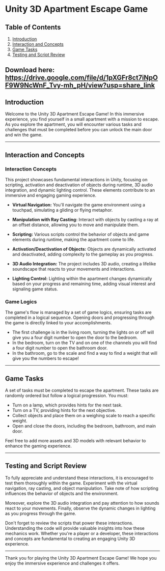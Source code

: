 # Unity 3D Apartment Escape Game

## Table of Contents

1. [Introduction](#introduction)
2. [Interaction and Concepts](#interaction-and-concepts)
3. [Game Tasks](#game-tasks)
4. [Testing and Script Review](#testing-and-script-review)

Download here: https://drive.google.com/file/d/1pXGFr8ct7iNpOF9W9NcWnF_Tvy-mh_pH/view?usp=share_link
---

## Introduction

Welcome to the Unity 3D Apartment Escape Game! In this immersive experience, you find yourself in a small apartment with a mission to escape. As you explore the apartment, you will encounter various tasks and challenges that must be completed before you can unlock the main door and win the game.

---

## Interaction and Concepts

### Interaction Concepts

This project showcases fundamental interactions in Unity, focusing on scripting, activation and deactivation of objects during runtime, 3D audio integration, and dynamic lighting control. These elements contribute to an immersive and engaging gaming experience.

- **Virtual Navigation:** You'll navigate the game environment using a touchpad, simulating a gliding or flying metaphor.

- **Manipulation with Ray Casting:** Interact with objects by casting a ray at an offset distance, allowing you to move and manipulate them.

- **Scripting:** Various scripts control the behavior of objects and game elements during runtime, making the apartment come to life.

- **Activation/Deactivation of Objects:** Objects are dynamically activated and deactivated, adding complexity to the gameplay as you progress.

- **3D Audio Integration:** The project includes 3D audio, creating a lifelike soundscape that reacts to your movements and interactions.

- **Lighting Control:** Lighting within the apartment changes dynamically based on your progress and remaining time, adding visual interest and signaling game status.

### Game Logics

The game's flow is managed by a set of game logics, ensuring tasks are completed in a logical sequence. Opening doors and progressing through the game is directly linked to your accomplishments.
- The first challenge is in the living room, turning the lights on or off will give you a four digit number to open the door to the bedroom.
- In the bedroom, turn on the TV and on one of the channels you will find a four digit number to open the bathroom door.
- In the bathroom, go to the scale and find a way to find a weight that will give you the numbers to escape! 
---

## Game Tasks

A set of tasks must be completed to escape the apartment. These tasks are randomly ordered but follow a logical progression. You must:

- Turn on a lamp, which provides hints for the next task.
- Turn on a TV, providing hints for the next objective.
- Collect objects and place them on a weighing scale to reach a specific weight.
- Open and close the doors, including the bedroom, bathroom, and main door.

Feel free to add more assets and 3D models with relevant behavior to enhance the gaming experience.

---

## Testing and Script Review

To fully appreciate and understand these interactions, it is encouraged to test them thoroughly within the game. Experiment with the virtual navigation, ray casting, and object manipulation. Take note of how scripting influences the behavior of objects and the environment.

Moreover, explore the 3D audio integration and pay attention to how sounds react to your movements. Finally, observe the dynamic changes in lighting as you progress through the game.

Don't forget to review the scripts that power these interactions. Understanding the code will provide valuable insights into how these mechanics work. Whether you're a player or a developer, these interactions and concepts are fundamental to creating an engaging Unity 3D experience.

---

Thank you for playing the Unity 3D Apartment Escape Game! We hope you enjoy the immersive experience and challenges it offers.
